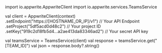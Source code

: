 import io.appwrite.AppwriteClient
import io.appwrite.services.TeamsService

val client = AppwriteClient(context)
  .setEndpoint("https://[HOSTNAME_OR_IP]/v1") // Your API Endpoint
  .setProject("5df5acd0d48c2") // Your project ID
  .setKey("919c2d18fb5d4...a2ae413da83346ad2") // Your secret API key

val teamsService = TeamsService(client)
val response = teamsService.get("[TEAM_ID]")
val json = response.body?.string()